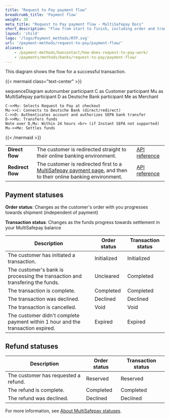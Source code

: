 ```yaml
---
title: "Request to Pay payment flow"
breadcrumb_title: 'Payment flow'
weight: 30
meta_title: "Request to Pay payment flow - MultiSafepay Docs"
short_description: "Flow from start to finish, including order and transaction status changes"
layout: 'child'
logo: '/logo/Payment_methods/RTP.svg'
url: '/payment-methods/request-to-pay/payment-flow/'
aliases: 
    - /payment-methods/bancontact/how-does-request-to-pay-work/
    - /payments/methods/banks/request-to-pay/payment-flow/
---
```


This diagram shows the flow for a successful transaction.

{{< mermaid class="text-center" >}}

sequenceDiagram
    autonumber
    participant C as Customer
    participant Mu as MultiSafepay
    participant D as Deutsche Bank
    participant Me as Merchant

    C->>Mu: Selects Request to Pay at checkout
    Mu->>C: Connects to Deutsche Bank (direct/redirect)
    C->>D: Authenticates account and authorizes SEPA bank transfer
    D->>Mu: Transfers funds 
    Note over D,Mu: Within 24 hours <br> (if Instant SEPA not supported)
    Mu->>Me: Settles funds
    
{{< /mermaid >}}
&nbsp;  

|  |  |  |
|---|---|---|
| **Direct flow** | The customer is redirected straight to their online banking environment. | [API reference](/api/#request-to-pay---direct) |
| **Redirect flow** | The customer is redirected first to a [MultiSafepay payment page](/payment-pages/), and then to their online banking environment. | [API reference](/api/#request-to-pay---redirect) |

## Payment statuses

**Order status**: Changes as the customer's order with you progresses towards shipment (independent of payment)

**Transaction status**: Changes as the funds progress towards settlement in your MultiSafepay balance

| Description | Order status | Transaction status |
|---|---|---|
| The customer has initiated a transaction. | Initialized | Initialized |
| The customer's bank is processing the transaction and transfering the funds. | Uncleared  | Completed |
| The transaction is complete. | Completed | Completed |
| The transaction was declined. | Declined | Declined   |
| The transaction is cancelled. | Void | Void |
| The customer didn't complete payment within 1 hour and the transaction expired. | Expired | Expired |

## Refund statuses

| Description | Order status | Transaction status |
|---|---|---|
| The customer has requested a refund. | Reserved | Reserved |
| The refund is complete. | Completed | Completed |
| The refund was declined. | Declined | Declined |

For more information, see [About MultiSafepay statuses](/payments/multisafepay-statuses/).

        


